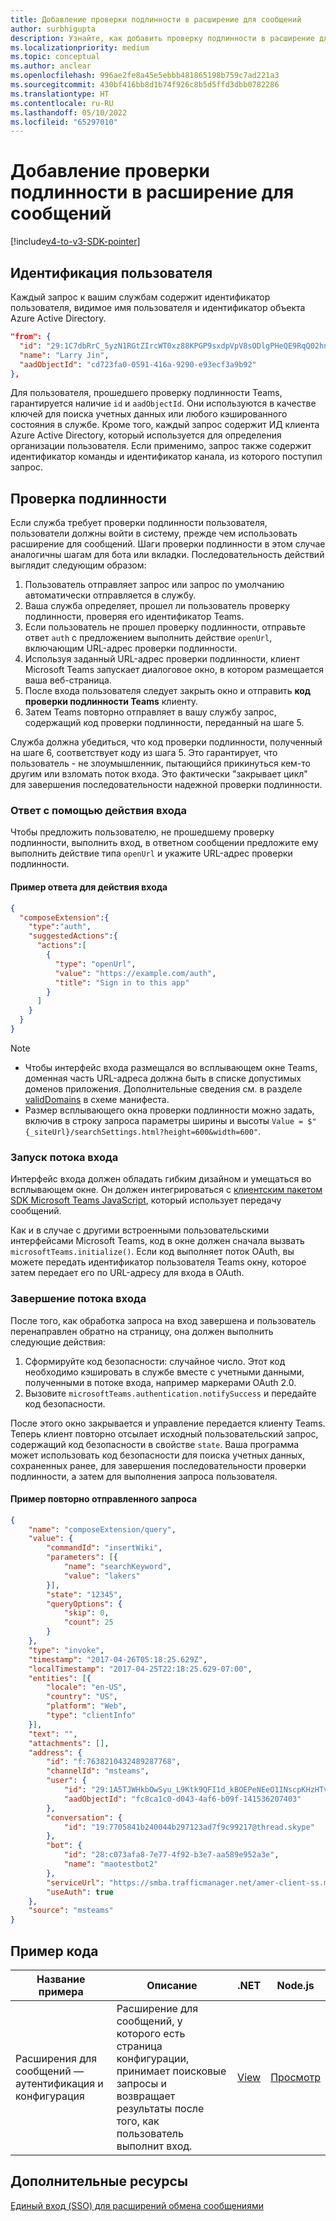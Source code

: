 ```yaml
---
title: Добавление проверки подлинности в расширение для сообщений
author: surbhigupta
description: Узнайте, как добавить проверку подлинности в расширение для сообщений, на основе примеров программного кода и образцов программ.
ms.localizationpriority: medium
ms.topic: conceptual
ms.author: anclear
ms.openlocfilehash: 996ae2fe8a45e5ebbb481865198b759c7ad221a3
ms.sourcegitcommit: 430bf416bb8d1b74f926c8b5d5ffd3dbb0782286
ms.translationtype: HT
ms.contentlocale: ru-RU
ms.lasthandoff: 05/10/2022
ms.locfileid: "65297010"
---
```

# <a name="add-authentication-to-your-message-extension"></a>Добавление проверки подлинности в расширение для сообщений

[!include[v4-to-v3-SDK-pointer](~/includes/v4-to-v3-pointer-me.md)]

## <a name="identify-the-user"></a>Идентификация пользователя

Каждый запрос к вашим службам содержит идентификатор пользователя, видимое имя пользователя и идентификатор объекта Azure Active Directory.

```json
"from": {
  "id": "29:1C7dbRrC_5yzN1RGtZIrcWT0xz88KPGP9sxdpVpV8sODlgPHeQE9RqQ02hnpuKzy6zZ-AaZx6swUOMj_Dsdse3TQ4sIaeebbFBF-VgjJy_nY",
  "name": "Larry Jin",
  "aadObjectId": "cd723fa0-0591-416a-9290-e93ecf3a9b92"
},
```

Для пользователя, прошедшего проверку подлинности Teams, гарантируется наличие `id` и `aadObjectId`. Они используются в качестве ключей для поиска учетных данных или любого кэшированного состояния в службе. Кроме того, каждый запрос содержит ИД клиента Azure Active Directory, который используется для определения организации пользователя. Если применимо, запрос также содержит идентификатор команды и идентификатор канала, из которого поступил запрос.

## <a name="authentication"></a>Проверка подлинности

Если служба требует проверки подлинности пользователя, пользователи должны войти в систему, прежде чем использовать расширение для сообщений. Шаги проверки подлинности в этом случае аналогичны шагам для бота или вкладки. Последовательность действий выглядит следующим образом:

1. Пользователь отправляет запрос или запрос по умолчанию автоматически отправляется в службу.
1. Ваша служба определяет, прошел ли пользователь проверку подлинности, проверяя его идентификатор Teams.
1. Если пользователь не прошел проверку подлинности, отправьте ответ `auth` с предложением выполнить действие `openUrl`, включающим URL-адрес проверки подлинности.
1. Используя заданный URL-адрес проверки подлинности, клиент Microsoft Teams запускает диалоговое окно, в котором размещается ваша веб-страница.
1. После входа пользователя следует закрыть окно и отправить **код проверки подлинности Teams** клиенту.
1. Затем Teams повторно отправляет в вашу службу запрос, содержащий код проверки подлинности, переданный на шаге 5.

Служба должна убедиться, что код проверки подлинности, полученный на шаге 6, соответствует коду из шага 5. Это гарантирует, что пользователь - не злоумышленник, пытающийся прикинуться кем-то другим или взломать поток входа. Это фактически "закрывает цикл" для завершения последовательности надежной проверки подлинности.

### <a name="respond-with-a-sign-in-action"></a>Ответ с помощью действия входа

Чтобы предложить пользователю, не прошедшему проверку подлинности, выполнить вход, в ответном сообщении предложите ему выполнить действие типа `openUrl` и укажите URL-адрес проверки подлинности.

#### <a name="response-example-for-a-sign-in-action"></a>Пример ответа для действия входа

```json
{
  "composeExtension":{
    "type":"auth",
    "suggestedActions":{
      "actions":[
        {
          "type": "openUrl",
          "value": "https://example.com/auth",
          "title": "Sign in to this app"
        }
      ]
    }
  }
}
```

> [!NOTE]
>
> * Чтобы интерфейс входа размещался во всплывающем окне Teams, доменная часть URL-адреса должна быть в списке допустимых доменов приложения. Дополнительные сведения см. в разделе [validDomains](~/resources/schema/manifest-schema.md#validdomains) в схеме манифеста.
> * Размер всплывающего окна проверки подлинности можно задать, включив в строку запроса параметры ширины и высоты `Value = $"{_siteUrl}/searchSettings.html?height=600&width=600"`.

### <a name="start-the-sign-in-flow"></a>Запуск потока входа

Интерфейс входа должен обладать гибким дизайном и умещаться во всплывающем окне. Он должен интегрироваться с [клиентским пакетом SDK Microsoft Teams JavaScript](/javascript/api/overview/msteams-client), который использует передачу сообщений.

Как и в случае с другими встроенными пользовательскими интерфейсами Microsoft Teams, код в окне должен сначала вызвать `microsoftTeams.initialize()`. Если код выполняет поток OAuth, вы можете передать идентификатор пользователя Teams окну, которое затем передает его по URL-адресу для входа в OAuth.

### <a name="complete-the-sign-in-flow"></a>Завершение потока входа

После того, как обработка запроса на вход завершена и пользователь перенаправлен обратно на страницу, она должен выполнить следующие действия:

1. Сформируйте код безопасности: случайное число. Этот код необходимо кэшировать в службе вместе с учетными данными, полученными в потоке входа, например маркерами OAuth 2.0.
1. Вызовите `microsoftTeams.authentication.notifySuccess` и передайте код безопасности.

После этого окно закрывается и управление передается клиенту Teams. Теперь клиент повторно отсылает исходный пользовательский запрос, содержащий код безопасности в свойстве `state`. Ваша программа может использовать код безопасности для поиска учетных данных, сохраненных ранее, для завершения последовательности проверки подлинности, а затем для выполнения запроса пользователя.

#### <a name="reissued-request-example"></a>Пример повторно отправленного запроса

```json
{
    "name": "composeExtension/query",
    "value": {
        "commandId": "insertWiki",
        "parameters": [{
            "name": "searchKeyword",
            "value": "lakers"
        }],
        "state": "12345",
        "queryOptions": {
            "skip": 0,
            "count": 25
        }
    },
    "type": "invoke",
    "timestamp": "2017-04-26T05:18:25.629Z",
    "localTimestamp": "2017-04-25T22:18:25.629-07:00",
    "entities": [{
        "locale": "en-US",
        "country": "US",
        "platform": "Web",
        "type": "clientInfo"
    }],
    "text": "",
    "attachments": [],
    "address": {
        "id": "f:7638210432489287768",
        "channelId": "msteams",
        "user": {
            "id": "29:1A5TJWHkbOwSyu_L9Ktk9QFI1d_kBOEPeNEeO1INscpKHzHTvWfiau5AX_6y3SuiOby-r73dzHJ17HipUWqGPgw",
            "aadObjectId": "fc8ca1c0-d043-4af6-b09f-141536207403"
        },
        "conversation": {
            "id": "19:7705841b240044b297123ad7f9c99217@thread.skype"
        },
        "bot": {
            "id": "28:c073afa8-7e77-4f92-b3e7-aa589e952a3e",
            "name": "maotestbot2"
        },
        "serviceUrl": "https://smba.trafficmanager.net/amer-client-ss.msg/",
        "useAuth": true
    },
    "source": "msteams"
}
```

## <a name="code-sample"></a>Пример кода

|**Название примера** | **Описание** |**.NET** | **Node.js**|
|----------------|-----------------|--------------|----------------|
|Расширения для сообщений — аутентификация и конфигурация | Расширение для сообщений, у которого есть страница конфигурации, принимает поисковые запросы и возвращает результаты после того, как пользователь выполнит вход. |[View](https://github.com/microsoft/BotBuilder-Samples/tree/main/samples/csharp_dotnetcore/52.teams-messaging-extensions-search-auth-config)|[Просмотр](https://github.com/microsoft/BotBuilder-Samples/blob/main/samples/javascript_nodejs/52.teams-messaging-extensions-search-auth-config)|

## <a name="see-also"></a>Дополнительные ресурсы

[Единый вход (SSO) для расширений обмена сообщениями](~/messaging-extensions/how-to/enable-sso-auth-me.md)
